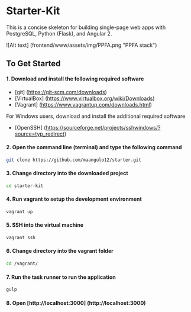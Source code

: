 # Starter-Kit

This is a concise skeleton for building single-page web apps with PostgreSQL, Python (Flask), and Angular 2.

![Alt text] (frontend/www/assets/img/PPFA.png "PPFA stack")

## To Get Started

#### 1. Download and install the following required software

+ [git] (https://git-scm.com/downloads)
+ [VirtualBox] (https://www.virtualbox.org/wiki/Downloads)
+ [Vagrant] (https://www.vagrantup.com/downloads.html)

For Windows users, download and install the additional required software
+ [OpenSSH] (https://sourceforge.net/projects/sshwindows/?source=typ_redirect)

#### 2. Open the command line (terminal) and type the following command
>
```bash
git clone https://github.com/maangulo12/starter.git
```

#### 3. Change directory into the downloaded project
>
```bash
cd starter-kit
```

#### 4. Run vagrant to setup the development environment
>
```bash
vagrant up
```

#### 5. SSH into the virtual machine
>
```bash
vagrant ssh
```

#### 6. Change directory into the vagrant folder
>
```bash
cd /vagrant/
```

#### 7. Run the task runner to run the application
>
```bash
gulp
```

#### 8. Open [http://localhost:3000] (http://localhost:3000)